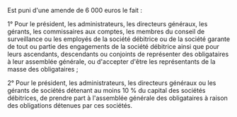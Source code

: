 Est puni d'une amende de 6 000 euros le fait :

1° Pour le président, les administrateurs, les directeurs généraux, les gérants, les commissaires aux comptes, les membres du conseil de surveillance ou les employés de la société débitrice ou de la société garante de tout ou partie des engagements de la société débitrice ainsi que pour leurs ascendants, descendants ou conjoints de représenter des obligataires à leur assemblée générale, ou d'accepter d'être les représentants de la masse des obligataires ;

2° Pour le président, les administrateurs, les directeurs généraux ou les gérants de sociétés détenant au moins 10 % du capital des sociétés débitrices, de prendre part à l'assemblée générale des obligataires à raison des obligations détenues par ces sociétés.
